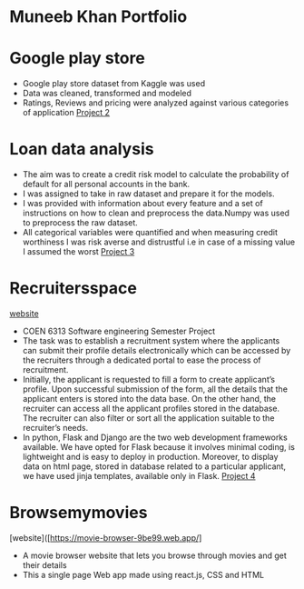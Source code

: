 
# Muneeb Khan Portfolio

# Google play store 
* Google play store dataset from Kaggle was used
* Data was cleaned, transformed and modeled 
* Ratings, Reviews and pricing were analyzed against various categories of application
[Project 2](https://github.com/muneebkhan77/Google_play_store_ratings/blob/main/Predicting%20Google%20App's%20Rating.ipynb)

# Loan data analysis
* The aim was to create a credit risk model to calculate the probability of default for all personal accounts in the bank.
* I was assigned to take in raw dataset and prepare it for the models.
* I was provided with information about every feature and a set of instructions on how to clean and preprocess the data.Numpy was used to preprocess the raw dataset.
* All categorical variables were quantified and when measuring credit worthiness I was risk averse and distrustful i.e in case of a missing value I assumed the worst
[Project 3](https://github.com/muneebkhan77/loan_data_analysis/blob/main/Loan_data_Project.ipynb)

# Recruitersspace   
[website](https://recruitersspace.herokuapp.com/login)
* COEN 6313 Software engineering Semester Project
* The task was to establish a recruitment system where the applicants can submit their profile details electronically which can be accessed by the recruiters through a dedicated portal to ease the process of recruitment.
* Initially, the applicant is requested to fill a form to create applicant’s profile. Upon successful submission of the form, all the details that the applicant enters is stored into the data base. On the other hand, the recruiter can access all the applicant profiles stored in the database. The recruiter can also filter or sort all the application suitable to the recruiter’s needs.
* In python, Flask and Django are the two web development frameworks available. We have opted for Flask because it involves minimal coding, is lightweight and is easy to deploy in production. Moreover, to display data on html page, stored in database related to a particular applicant, we have used jinja templates, available only in Flask.
[Project 4](https://github.com/muneebkhan77/Recruitersspace/blob/main/main.py)

# Browsemymovies
[website]([https://movie-browser-9be99.web.app/]
* A movie browser website that lets you browse through movies and get their details
* This a single page Web app made using react.js, CSS and HTML

